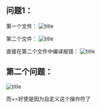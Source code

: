 
## 问题1：
第一个文件：
![title](https://raw.githubusercontent.com/sivanWu0222/ImageHosting/master/gitnote/2020/02/21/25995A2F6F0E30B6DB79BEB802582AAC-1582250562332.jpg)

第二个文件：
![title](https://raw.githubusercontent.com/sivanWu0222/ImageHosting/master/gitnote/2020/02/21/8D58F3BA8C4DF4AE61EF342DDAB9EB03-1582250548482.jpg)

直接在第二个文件中编译报错：
![title](https://raw.githubusercontent.com/sivanWu0222/ImageHosting/master/gitnote/2020/02/21/B32C4844BBBEDB8FCF7F1D2323440BB4-1582250537666.jpg)


## 第二个问题：
![title](https://raw.githubusercontent.com/sivanWu0222/ImageHosting/master/gitnote/2020/02/21/F1B09FEB58AC43D83641F4AC937CC221-1582250680777.jpg)

而+=好使是因为自定义这个操作符了